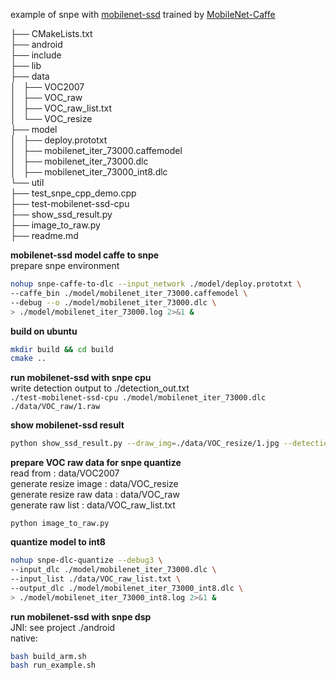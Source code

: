 example of snpe with [mobilenet-ssd](https://github.com/chuanqi305/MobileNet-SSD)
trained by [MobileNet-Caffe](https://github.com/shicai/MobileNet-Caffe)

├── CMakeLists.txt  
├── android  
├── include  
├── lib  
├── data  
│   ├── VOC2007  
│   ├── VOC_raw  
│   ├── VOC_raw_list.txt  
│   └── VOC_resize  
├── model  
│   ├── deploy.prototxt  
│   ├── mobilenet_iter_73000.caffemodel  
│   ├── mobilenet_iter_73000.dlc  
│   ├── mobilenet_iter_73000_int8.dlc  
└── util  
├── test_snpe_cpp_demo.cpp  
├── test-mobilenet-ssd-cpu  
├── show_ssd_result.py  
├── image_to_raw.py  
├── readme.md  

**mobilenet-ssd model caffe to snpe**  
prepare snpe environment
```bash
nohup snpe-caffe-to-dlc --input_network ./model/deploy.prototxt \
--caffe_bin ./model/mobilenet_iter_73000.caffemodel \
--debug --o ./model/mobilenet_iter_73000.dlc \
> ./model/mobilenet_iter_73000.log 2>&1 &
```

**build on ubuntu**
```bash
mkdir build && cd build
cmake ..
```

**run mobilenet-ssd with snpe cpu**  
write detection output to ./detection_out.txt  
`./test-mobilenet-ssd-cpu ./model/mobilenet_iter_73000.dlc ./data/VOC_raw/1.raw`

**show mobilenet-ssd result**
```bash
python show_ssd_result.py --draw_img=./data/VOC_resize/1.jpg --detection_out=./detection_out.txt
```

**prepare VOC raw data for snpe quantize**  
read from : data/VOC2007  
generate resize image : data/VOC_resize  
generate resize raw data : data/VOC_raw  
generate raw list : data/VOC_raw_list.txt  
```
python image_to_raw.py
```  

**quantize model to int8**
```bash
nohup snpe-dlc-quantize --debug3 \
--input_dlc ./model/mobilenet_iter_73000.dlc \
--input_list ./data/VOC_raw_list.txt \
--output_dlc ./model/mobilenet_iter_73000_int8.dlc \
> ./model/mobilenet_iter_73000_int8.log 2>&1 &
```

**run mobilenet-ssd with snpe dsp**  
JNI:  see project ./android   
native: 
```bash
bash build_arm.sh
bash run_example.sh
```
